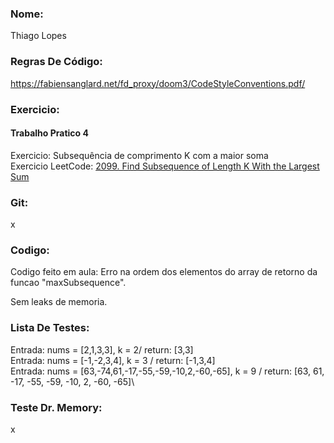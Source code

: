 ### Nome:
Thiago Lopes

### Regras De Código:
https://fabiensanglard.net/fd_proxy/doom3/CodeStyleConventions.pdf/

### Exercicio:
#### Trabalho Pratico 4
Exercicio: Subsequência de comprimento K com a maior soma\
Exercicio LeetCode: [2099. Find Subsequence of Length K With the Largest Sum](https://leetcode.com/problems/find-subsequence-of-length-k-with-the-largest-sum/)

### Git:
x

### Codigo:
Codigo feito em aula:
Erro na ordem dos elementos do array de retorno da funcao "maxSubsequence".

Sem leaks de memoria.

### Lista De Testes:
Entrada: nums = [2,1,3,3], k = 2/ return: [3,3]\
Entrada: nums = [-1,-2,3,4], k = 3 / return: [-1,3,4]\
Entrada: nums = [63,-74,61,-17,-55,-59,-10,2,-60,-65], k = 9 / return: [63, 61, -17, -55, -59, -10, 2, -60, -65]\

### Teste Dr. Memory:
x
